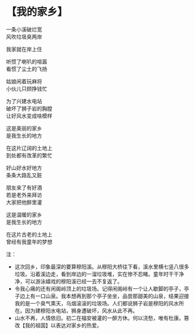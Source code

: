 # 【我的家乡】

一条小溪破烂宽  
风吹垃圾臭两岸  

我家就在岸上住  

听惯了喇叭的喧嚣  
看惯了尘土的飞扬  

姑娘闲着玩麻将  
小伙儿只顾挣钱忙  

为了兴建水电站  
破坏了狮子岩的胸膛  
让好风水变成啥模样  

这是美丽的家乡  
是我生长的地方  

在这片辽阔的土地上  
到处都有改革的繁忙  

好山好水好地方  
条条大路乱又脏  

朋友来了有好酒  
若是老外来拜访  
大家把他醉里灌  

这是温暖的家乡  
是我生长的地方  

在这片古老的土地上  
曾经有我童年的梦想  


注：

- 这次回乡，印象最深的要算穆阳溪。从穆阳大桥往下看，溪水里横七竖八很多垃圾。沿着溪边走，看到岸边的一溜垃圾堆，实在惨不忍睹。童年时干干净净，可以游泳嬉戏的穆阳溪已经一去不复返了。
- 令我心痛的还有闲阁岭顶上的垃圾场。记得闲阁岭有一个让人歇脚的亭子，亭子边上有一口山泉。我本想再到那个亭子坐坐，品尝那甜美的山泉，结果迎接我的是一个臭气熏天，乌烟滚滚的垃圾场。人们都说狮子岩是穆阳的风水所在。因为建穆阳水电站，狮身遭破坏，风水从此不再。
- 山水不再，人情依旧。初二在福安被灌的一醉方休。何以浇愁，唯有杜康。篡改【我的祖国】以表达对家乡的热爱。
